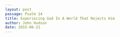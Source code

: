 ```yaml
---
layout: post
passage: Psalm 14
title: Experiecing God In A World That Rejects Him
author: John Hudson
date: 2015-06-21
--- 
```

